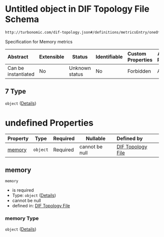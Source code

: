 # Untitled object in DIF Topology File Schema

```txt
http://turbonomic.com/dif-topology.json#/definitions/metricsEntry/oneOf/7
```

Specification for Memory metrics


| Abstract            | Extensible | Status         | Identifiable | Custom Properties | Additional Properties | Access Restrictions | Defined In                                                                                   |
| :------------------ | ---------- | -------------- | ------------ | :---------------- | --------------------- | ------------------- | -------------------------------------------------------------------------------------------- |
| Can be instantiated | No         | Unknown status | No           | Forbidden         | Allowed               | none                | [dif-total-schema.schema.json\*](../out/dif-total-schema.schema.json "open original schema") |

## 7 Type

`object` ([Details](dif-total-schema-definitions-_memory.md))

# undefined Properties

| Property          | Type     | Required | Nullable       | Defined by                                                                                                                                                         |
| :---------------- | -------- | -------- | -------------- | :----------------------------------------------------------------------------------------------------------------------------------------------------------------- |
| [memory](#memory) | `object` | Required | cannot be null | [DIF Topology File](dif-total-schema-definitions-metricvaluewithrawdata.md "http&#x3A;//turbonomic.com/dif-topology.json#/definitions/\_memory/properties/memory") |

## memory




`memory`

-   is required
-   Type: `object` ([Details](dif-total-schema-definitions-metricvaluewithrawdata.md))
-   cannot be null
-   defined in: [DIF Topology File](dif-total-schema-definitions-metricvaluewithrawdata.md "http&#x3A;//turbonomic.com/dif-topology.json#/definitions/\_memory/properties/memory")

### memory Type

`object` ([Details](dif-total-schema-definitions-metricvaluewithrawdata.md))
